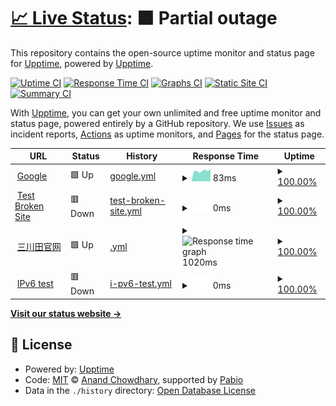 # [📈 Live Status](https://upptime.github.io/upptime): <!--live status--> **🟧 Partial outage**

This repository contains the open-source uptime monitor and status page for [Upptime](https://upptime.js.org), powered by [Upptime](https://github.com/upptime/upptime).

[![Uptime CI](https://github.com/ifmung/upptime/workflows/Uptime%20CI/badge.svg)](https://github.com/ifmung/upptime/actions?query=workflow%3A%22Uptime+CI%22)
[![Response Time CI](https://github.com/ifmung/upptime/workflows/Response%20Time%20CI/badge.svg)](https://github.com/ifmung/upptime/actions?query=workflow%3A%22Response+Time+CI%22)
[![Graphs CI](https://github.com/ifmung/upptime/workflows/Graphs%20CI/badge.svg)](https://github.com/ifmung/upptime/actions?query=workflow%3A%22Graphs+CI%22)
[![Static Site CI](https://github.com/ifmung/upptime/workflows/Static%20Site%20CI/badge.svg)](https://github.com/ifmung/upptime/actions?query=workflow%3A%22Static+Site+CI%22)
[![Summary CI](https://github.com/ifmung/upptime/workflows/Summary%20CI/badge.svg)](https://github.com/ifmung/upptime/actions?query=workflow%3A%22Summary+CI%22)

With [Upptime](https://upptime.js.org), you can get your own unlimited and free uptime monitor and status page, powered entirely by a GitHub repository. We use [Issues](https://github.com/upptime/upptime/issues) as incident reports, [Actions](https://github.com/ifmung/upptime/actions) as uptime monitors, and [Pages](https://upptime.github.io/upptime) for the status page.

<!--start: status pages-->
<!-- This summary is generated by Upptime (https://github.com/upptime/upptime) -->
<!-- Do not edit this manually, your changes will be overwritten -->
<!-- prettier-ignore -->
| URL | Status | History | Response Time | Uptime |
| --- | ------ | ------- | ------------- | ------ |
| <img alt="" src="https://icons.duckduckgo.com/ip3/www.google.com.ico" height="13"> [Google](https://www.google.com) | 🟩 Up | [google.yml](https://github.com/ifmung/upptime/commits/HEAD/history/google.yml) | <details><summary><img alt="Response time graph" src="./graphs/google/response-time-week.png" height="20"> 83ms</summary><br><a href="https://ifmung.github.io/upptime/history/google"><img alt="Response time 114" src="https://img.shields.io/endpoint?url=https%3A%2F%2Fraw.githubusercontent.com%2Fifmung%2Fupptime%2FHEAD%2Fapi%2Fgoogle%2Fresponse-time.json"></a><br><a href="https://ifmung.github.io/upptime/history/google"><img alt="24-hour response time 98" src="https://img.shields.io/endpoint?url=https%3A%2F%2Fraw.githubusercontent.com%2Fifmung%2Fupptime%2FHEAD%2Fapi%2Fgoogle%2Fresponse-time-day.json"></a><br><a href="https://ifmung.github.io/upptime/history/google"><img alt="7-day response time 83" src="https://img.shields.io/endpoint?url=https%3A%2F%2Fraw.githubusercontent.com%2Fifmung%2Fupptime%2FHEAD%2Fapi%2Fgoogle%2Fresponse-time-week.json"></a><br><a href="https://ifmung.github.io/upptime/history/google"><img alt="30-day response time 114" src="https://img.shields.io/endpoint?url=https%3A%2F%2Fraw.githubusercontent.com%2Fifmung%2Fupptime%2FHEAD%2Fapi%2Fgoogle%2Fresponse-time-month.json"></a><br><a href="https://ifmung.github.io/upptime/history/google"><img alt="1-year response time 114" src="https://img.shields.io/endpoint?url=https%3A%2F%2Fraw.githubusercontent.com%2Fifmung%2Fupptime%2FHEAD%2Fapi%2Fgoogle%2Fresponse-time-year.json"></a></details> | <details><summary><a href="https://ifmung.github.io/upptime/history/google">100.00%</a></summary><a href="https://ifmung.github.io/upptime/history/google"><img alt="All-time uptime 100.00%" src="https://img.shields.io/endpoint?url=https%3A%2F%2Fraw.githubusercontent.com%2Fifmung%2Fupptime%2FHEAD%2Fapi%2Fgoogle%2Fuptime.json"></a><br><a href="https://ifmung.github.io/upptime/history/google"><img alt="24-hour uptime 100.00%" src="https://img.shields.io/endpoint?url=https%3A%2F%2Fraw.githubusercontent.com%2Fifmung%2Fupptime%2FHEAD%2Fapi%2Fgoogle%2Fuptime-day.json"></a><br><a href="https://ifmung.github.io/upptime/history/google"><img alt="7-day uptime 100.00%" src="https://img.shields.io/endpoint?url=https%3A%2F%2Fraw.githubusercontent.com%2Fifmung%2Fupptime%2FHEAD%2Fapi%2Fgoogle%2Fuptime-week.json"></a><br><a href="https://ifmung.github.io/upptime/history/google"><img alt="30-day uptime 100.00%" src="https://img.shields.io/endpoint?url=https%3A%2F%2Fraw.githubusercontent.com%2Fifmung%2Fupptime%2FHEAD%2Fapi%2Fgoogle%2Fuptime-month.json"></a><br><a href="https://ifmung.github.io/upptime/history/google"><img alt="1-year uptime 99.99%" src="https://img.shields.io/endpoint?url=https%3A%2F%2Fraw.githubusercontent.com%2Fifmung%2Fupptime%2FHEAD%2Fapi%2Fgoogle%2Fuptime-year.json"></a></details>
| <img alt="" src="https://icons.duckduckgo.com/ip3/thissitedoesnotexist.koj.co.ico" height="13"> [Test Broken Site](https://thissitedoesnotexist.koj.co) | 🟥 Down | [test-broken-site.yml](https://github.com/ifmung/upptime/commits/HEAD/history/test-broken-site.yml) | <details><summary><img alt="Response time graph" src="./graphs/test-broken-site/response-time-week.png" height="20"> 0ms</summary><br><a href="https://ifmung.github.io/upptime/history/test-broken-site"><img alt="Response time 0" src="https://img.shields.io/endpoint?url=https%3A%2F%2Fraw.githubusercontent.com%2Fifmung%2Fupptime%2FHEAD%2Fapi%2Ftest-broken-site%2Fresponse-time.json"></a><br><a href="https://ifmung.github.io/upptime/history/test-broken-site"><img alt="24-hour response time 0" src="https://img.shields.io/endpoint?url=https%3A%2F%2Fraw.githubusercontent.com%2Fifmung%2Fupptime%2FHEAD%2Fapi%2Ftest-broken-site%2Fresponse-time-day.json"></a><br><a href="https://ifmung.github.io/upptime/history/test-broken-site"><img alt="7-day response time 0" src="https://img.shields.io/endpoint?url=https%3A%2F%2Fraw.githubusercontent.com%2Fifmung%2Fupptime%2FHEAD%2Fapi%2Ftest-broken-site%2Fresponse-time-week.json"></a><br><a href="https://ifmung.github.io/upptime/history/test-broken-site"><img alt="30-day response time 0" src="https://img.shields.io/endpoint?url=https%3A%2F%2Fraw.githubusercontent.com%2Fifmung%2Fupptime%2FHEAD%2Fapi%2Ftest-broken-site%2Fresponse-time-month.json"></a><br><a href="https://ifmung.github.io/upptime/history/test-broken-site"><img alt="1-year response time 0" src="https://img.shields.io/endpoint?url=https%3A%2F%2Fraw.githubusercontent.com%2Fifmung%2Fupptime%2FHEAD%2Fapi%2Ftest-broken-site%2Fresponse-time-year.json"></a></details> | <details><summary><a href="https://ifmung.github.io/upptime/history/test-broken-site">100.00%</a></summary><a href="https://ifmung.github.io/upptime/history/test-broken-site"><img alt="All-time uptime 100.00%" src="https://img.shields.io/endpoint?url=https%3A%2F%2Fraw.githubusercontent.com%2Fifmung%2Fupptime%2FHEAD%2Fapi%2Ftest-broken-site%2Fuptime.json"></a><br><a href="https://ifmung.github.io/upptime/history/test-broken-site"><img alt="24-hour uptime 100.00%" src="https://img.shields.io/endpoint?url=https%3A%2F%2Fraw.githubusercontent.com%2Fifmung%2Fupptime%2FHEAD%2Fapi%2Ftest-broken-site%2Fuptime-day.json"></a><br><a href="https://ifmung.github.io/upptime/history/test-broken-site"><img alt="7-day uptime 100.00%" src="https://img.shields.io/endpoint?url=https%3A%2F%2Fraw.githubusercontent.com%2Fifmung%2Fupptime%2FHEAD%2Fapi%2Ftest-broken-site%2Fuptime-week.json"></a><br><a href="https://ifmung.github.io/upptime/history/test-broken-site"><img alt="30-day uptime 100.00%" src="https://img.shields.io/endpoint?url=https%3A%2F%2Fraw.githubusercontent.com%2Fifmung%2Fupptime%2FHEAD%2Fapi%2Ftest-broken-site%2Fuptime-month.json"></a><br><a href="https://ifmung.github.io/upptime/history/test-broken-site"><img alt="1-year uptime 100.00%" src="https://img.shields.io/endpoint?url=https%3A%2F%2Fraw.githubusercontent.com%2Fifmung%2Fupptime%2FHEAD%2Fapi%2Ftest-broken-site%2Fuptime-year.json"></a></details>
| <img alt="" src="https://icons.duckduckgo.com/ip3/external.333f.com.ico" height="13"> [三川田官网](https://external.333f.com/333f-2021-api/public/api/banner/getBannerList) | 🟩 Up | [.yml](https://github.com/ifmung/upptime/commits/HEAD/history/.yml) | <details><summary><img alt="Response time graph" src="./graphs//response-time-week.png" height="20"> 1020ms</summary><br><a href="https://ifmung.github.io/upptime/history/"><img alt="Response time 1033" src="https://img.shields.io/endpoint?url=https%3A%2F%2Fraw.githubusercontent.com%2Fifmung%2Fupptime%2FHEAD%2Fapi%2F%2Fresponse-time.json"></a><br><a href="https://ifmung.github.io/upptime/history/"><img alt="24-hour response time 961" src="https://img.shields.io/endpoint?url=https%3A%2F%2Fraw.githubusercontent.com%2Fifmung%2Fupptime%2FHEAD%2Fapi%2F%2Fresponse-time-day.json"></a><br><a href="https://ifmung.github.io/upptime/history/"><img alt="7-day response time 1020" src="https://img.shields.io/endpoint?url=https%3A%2F%2Fraw.githubusercontent.com%2Fifmung%2Fupptime%2FHEAD%2Fapi%2F%2Fresponse-time-week.json"></a><br><a href="https://ifmung.github.io/upptime/history/"><img alt="30-day response time 1021" src="https://img.shields.io/endpoint?url=https%3A%2F%2Fraw.githubusercontent.com%2Fifmung%2Fupptime%2FHEAD%2Fapi%2F%2Fresponse-time-month.json"></a><br><a href="https://ifmung.github.io/upptime/history/"><img alt="1-year response time 1033" src="https://img.shields.io/endpoint?url=https%3A%2F%2Fraw.githubusercontent.com%2Fifmung%2Fupptime%2FHEAD%2Fapi%2F%2Fresponse-time-year.json"></a></details> | <details><summary><a href="https://ifmung.github.io/upptime/history/">100.00%</a></summary><a href="https://ifmung.github.io/upptime/history/"><img alt="All-time uptime 99.98%" src="https://img.shields.io/endpoint?url=https%3A%2F%2Fraw.githubusercontent.com%2Fifmung%2Fupptime%2FHEAD%2Fapi%2F%2Fuptime.json"></a><br><a href="https://ifmung.github.io/upptime/history/"><img alt="24-hour uptime 100.00%" src="https://img.shields.io/endpoint?url=https%3A%2F%2Fraw.githubusercontent.com%2Fifmung%2Fupptime%2FHEAD%2Fapi%2F%2Fuptime-day.json"></a><br><a href="https://ifmung.github.io/upptime/history/"><img alt="7-day uptime 100.00%" src="https://img.shields.io/endpoint?url=https%3A%2F%2Fraw.githubusercontent.com%2Fifmung%2Fupptime%2FHEAD%2Fapi%2F%2Fuptime-week.json"></a><br><a href="https://ifmung.github.io/upptime/history/"><img alt="30-day uptime 100.00%" src="https://img.shields.io/endpoint?url=https%3A%2F%2Fraw.githubusercontent.com%2Fifmung%2Fupptime%2FHEAD%2Fapi%2F%2Fuptime-month.json"></a><br><a href="https://ifmung.github.io/upptime/history/"><img alt="1-year uptime 99.98%" src="https://img.shields.io/endpoint?url=https%3A%2F%2Fraw.githubusercontent.com%2Fifmung%2Fupptime%2FHEAD%2Fapi%2F%2Fuptime-year.json"></a></details>
| <img alt="" src="https://icons.duckduckgo.com/ip3/null.ico" height="13"> [IPv6 test](forwardemail.net) | 🟥 Down | [i-pv6-test.yml](https://github.com/ifmung/upptime/commits/HEAD/history/i-pv6-test.yml) | <details><summary><img alt="Response time graph" src="./graphs/i-pv6-test/response-time-week.png" height="20"> 0ms</summary><br><a href="https://ifmung.github.io/upptime/history/i-pv6-test"><img alt="Response time 0" src="https://img.shields.io/endpoint?url=https%3A%2F%2Fraw.githubusercontent.com%2Fifmung%2Fupptime%2FHEAD%2Fapi%2Fi-pv6-test%2Fresponse-time.json"></a><br><a href="https://ifmung.github.io/upptime/history/i-pv6-test"><img alt="24-hour response time 0" src="https://img.shields.io/endpoint?url=https%3A%2F%2Fraw.githubusercontent.com%2Fifmung%2Fupptime%2FHEAD%2Fapi%2Fi-pv6-test%2Fresponse-time-day.json"></a><br><a href="https://ifmung.github.io/upptime/history/i-pv6-test"><img alt="7-day response time 0" src="https://img.shields.io/endpoint?url=https%3A%2F%2Fraw.githubusercontent.com%2Fifmung%2Fupptime%2FHEAD%2Fapi%2Fi-pv6-test%2Fresponse-time-week.json"></a><br><a href="https://ifmung.github.io/upptime/history/i-pv6-test"><img alt="30-day response time 0" src="https://img.shields.io/endpoint?url=https%3A%2F%2Fraw.githubusercontent.com%2Fifmung%2Fupptime%2FHEAD%2Fapi%2Fi-pv6-test%2Fresponse-time-month.json"></a><br><a href="https://ifmung.github.io/upptime/history/i-pv6-test"><img alt="1-year response time 0" src="https://img.shields.io/endpoint?url=https%3A%2F%2Fraw.githubusercontent.com%2Fifmung%2Fupptime%2FHEAD%2Fapi%2Fi-pv6-test%2Fresponse-time-year.json"></a></details> | <details><summary><a href="https://ifmung.github.io/upptime/history/i-pv6-test">100.00%</a></summary><a href="https://ifmung.github.io/upptime/history/i-pv6-test"><img alt="All-time uptime 100.00%" src="https://img.shields.io/endpoint?url=https%3A%2F%2Fraw.githubusercontent.com%2Fifmung%2Fupptime%2FHEAD%2Fapi%2Fi-pv6-test%2Fuptime.json"></a><br><a href="https://ifmung.github.io/upptime/history/i-pv6-test"><img alt="24-hour uptime 100.00%" src="https://img.shields.io/endpoint?url=https%3A%2F%2Fraw.githubusercontent.com%2Fifmung%2Fupptime%2FHEAD%2Fapi%2Fi-pv6-test%2Fuptime-day.json"></a><br><a href="https://ifmung.github.io/upptime/history/i-pv6-test"><img alt="7-day uptime 100.00%" src="https://img.shields.io/endpoint?url=https%3A%2F%2Fraw.githubusercontent.com%2Fifmung%2Fupptime%2FHEAD%2Fapi%2Fi-pv6-test%2Fuptime-week.json"></a><br><a href="https://ifmung.github.io/upptime/history/i-pv6-test"><img alt="30-day uptime 100.00%" src="https://img.shields.io/endpoint?url=https%3A%2F%2Fraw.githubusercontent.com%2Fifmung%2Fupptime%2FHEAD%2Fapi%2Fi-pv6-test%2Fuptime-month.json"></a><br><a href="https://ifmung.github.io/upptime/history/i-pv6-test"><img alt="1-year uptime 100.00%" src="https://img.shields.io/endpoint?url=https%3A%2F%2Fraw.githubusercontent.com%2Fifmung%2Fupptime%2FHEAD%2Fapi%2Fi-pv6-test%2Fuptime-year.json"></a></details>

<!--end: status pages-->

[**Visit our status website →**](https://upptime.github.io/upptime)

## 📄 License

- Powered by: [Upptime](https://github.com/upptime/upptime)
- Code: [MIT](./LICENSE) © [Anand Chowdhary](https://anandchowdhary.com), supported by [Pabio](https://pabio.com)
- Data in the `./history` directory: [Open Database License](https://opendatacommons.org/licenses/odbl/1-0/)
